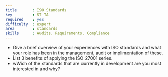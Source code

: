 ```yaml
---
title       : ISO Standards
key         : ST-TA
required    : yes
difficulty  : expert
area        : standards
skills      : Audits, Requirements, Compliance
---
```


- Give a brief overview of your experiences with ISO standards and what your role has been in the management, audit or implimentation of these.
- List 3 benefits of applying the ISO 27001 series.
- wWich of the standards that are currently in development are you most interested in and why?

